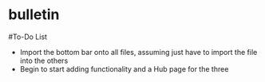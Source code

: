 # bulletin

#To-Do List
- Import the bottom bar onto all files, assuming just have to import the file into the others
- Begin to start adding functionality and a Hub page for the three
